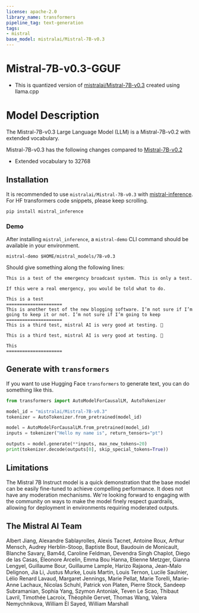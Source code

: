 ```yaml
---
license: apache-2.0
library_name: transformers
pipeline_tag: text-generation
tags:
- mistral
base_model: mistralai/Mistral-7B-v0.3
---
```


# Mistral-7B-v0.3-GGUF
- This is quantized version of [mistralai/Mistral-7B-v0.3](https://huggingface.co/mistralai/Mistral-7B-v0.3) created using llama.cpp

# Model Description

The Mistral-7B-v0.3 Large Language Model (LLM) is a Mistral-7B-v0.2 with extended vocabulary.

Mistral-7B-v0.3 has the following changes compared to [Mistral-7B-v0.2](https://huggingface.co/mistralai/Mistral-7B-v0.2/edit/main/README.md)
- Extended vocabulary to 32768

## Installation

It is recommended to use `mistralai/Mistral-7B-v0.3` with [mistral-inference](https://github.com/mistralai/mistral-inference). For HF transformers code snippets, please keep scrolling.

```
pip install mistral_inference
```

### Demo

After installing `mistral_inference`, a `mistral-demo` CLI command should be available in your environment.

```
mistral-demo $HOME/mistral_models/7B-v0.3
```

Should give something along the following lines:

```
This is a test of the emergency broadcast system. This is only a test.

If this were a real emergency, you would be told what to do.

This is a test
=====================
This is another test of the new blogging software. I’m not sure if I’m going to keep it or not. I’m not sure if I’m going to keep
=====================
This is a third test, mistral AI is very good at testing. 🙂

This is a third test, mistral AI is very good at testing. 🙂

This
=====================
```

## Generate with `transformers`

If you want to use Hugging Face `transformers` to generate text, you can do something like this.

```py
from transformers import AutoModelForCausalLM, AutoTokenizer

model_id = "mistralai/Mistral-7B-v0.3"
tokenizer = AutoTokenizer.from_pretrained(model_id)

model = AutoModelForCausalLM.from_pretrained(model_id)
inputs = tokenizer("Hello my name is", return_tensors="pt")

outputs = model.generate(**inputs, max_new_tokens=20)
print(tokenizer.decode(outputs[0], skip_special_tokens=True))
```

## Limitations

The Mistral 7B Instruct model is a quick demonstration that the base model can be easily fine-tuned to achieve compelling performance. 
It does not have any moderation mechanisms. We're looking forward to engaging with the community on ways to
make the model finely respect guardrails, allowing for deployment in environments requiring moderated outputs.

## The Mistral AI Team

Albert Jiang, Alexandre Sablayrolles, Alexis Tacnet, Antoine Roux, Arthur Mensch, Audrey Herblin-Stoop, Baptiste Bout, Baudouin de Monicault, Blanche Savary, Bam4d, Caroline Feldman, Devendra Singh Chaplot, Diego de las Casas, Eleonore Arcelin, Emma Bou Hanna, Etienne Metzger, Gianna Lengyel, Guillaume Bour, Guillaume Lample, Harizo Rajaona, Jean-Malo Delignon, Jia Li, Justus Murke, Louis Martin, Louis Ternon, Lucile Saulnier, Lélio Renard Lavaud, Margaret Jennings, Marie Pellat, Marie Torelli, Marie-Anne Lachaux, Nicolas Schuhl, Patrick von Platen, Pierre Stock, Sandeep Subramanian, Sophia Yang, Szymon Antoniak, Teven Le Scao, Thibaut Lavril, Timothée Lacroix, Théophile Gervet, Thomas Wang, Valera Nemychnikova, William El Sayed, William Marshall